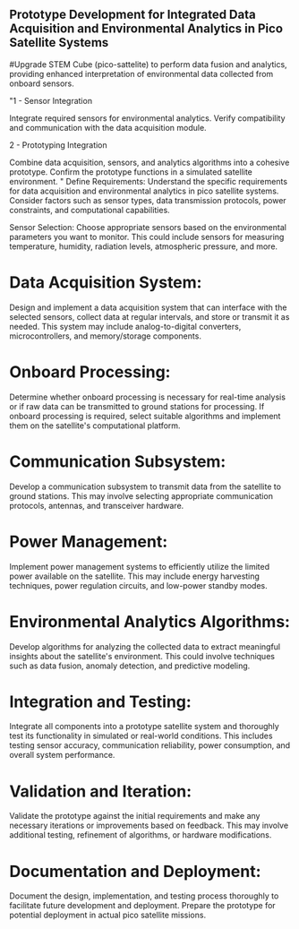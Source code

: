 ## Prototype Development for Integrated Data Acquisition and Environmental Analytics in Pico Satellite Systems

#Upgrade STEM Cube (pico-sattelite) to perform data fusion and analytics, providing enhanced interpretation of environmental data collected from onboard sensors.

"1 - Sensor Integration

Integrate required sensors for environmental analytics.
Verify compatibility and communication with the data acquisition module.

2 - Prototyping Integration

Combine data acquisition, sensors, and analytics algorithms into a cohesive prototype.
Confirm the prototype functions in a simulated satellite environment.
"
Define Requirements: Understand the specific requirements for data acquisition and environmental analytics in pico satellite systems. Consider factors such as sensor types, data transmission protocols, power constraints, and computational capabilities.

Sensor Selection: Choose appropriate sensors based on the environmental parameters you want to monitor. This could include sensors for measuring temperature, humidity, radiation levels, atmospheric pressure, and more.

# Data Acquisition System: 
Design and implement a data acquisition system that can interface with the selected sensors, collect data at regular intervals, and store or transmit it as needed. This system may include analog-to-digital converters, microcontrollers, and memory/storage components.

# Onboard Processing: 
Determine whether onboard processing is necessary for real-time analysis or if raw data can be transmitted to ground stations for processing. If onboard processing is required, select suitable algorithms and implement them on the satellite's computational platform.

# Communication Subsystem: 
Develop a communication subsystem to transmit data from the satellite to ground stations. This may involve selecting appropriate communication protocols, antennas, and transceiver hardware.

# Power Management: 
Implement power management systems to efficiently utilize the limited power available on the satellite. This may include energy harvesting techniques, power regulation circuits, and low-power standby modes.

# Environmental Analytics Algorithms: 
Develop algorithms for analyzing the collected data to extract meaningful insights about the satellite's environment. This could involve techniques such as data fusion, anomaly detection, and predictive modeling.

# Integration and Testing: 
Integrate all components into a prototype satellite system and thoroughly test its functionality in simulated or real-world conditions. This includes testing sensor accuracy, communication reliability, power consumption, and overall system performance.

# Validation and Iteration: 
Validate the prototype against the initial requirements and make any necessary iterations or improvements based on feedback. This may involve additional testing, refinement of algorithms, or hardware modifications.

# Documentation and Deployment: 
Document the design, implementation, and testing process thoroughly to facilitate future development and deployment. Prepare the prototype for potential deployment in actual pico satellite missions.
